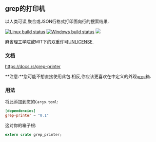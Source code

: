 ## grep的打印机

以人类可读,聚合或JSON行格式打印面向行的搜索结果.

[![Linux build status](https://api.travis-ci.org/BurntSushi/ripgrep.svg)](https://travis-ci.org/BurntSushi/ripgrep)
[![Windows build status](https://ci.appveyor.com/api/projects/status/github/BurntSushi/ripgrep?svg=true)](https://ci.appveyor.com/project/BurntSushi/ripgrep)
[![](https://img.shields.io/crates/v/grep-printer.svg)](https://crates.io/crates/grep-printer)

麻省理工学院或MIT下的双重许可[UNLICENSE](http://unlicense.org).

### 文档

<https://docs.rs/grep-printer>

**注意:**您可能不想直接使用此包.相反,你应该更喜欢在中定义的外观[`grep`](https://docs.rs/grep)箱.

### 用法

将此添加到您的`Cargo.toml`:

```toml
[dependencies]
grep-printer = "0.1"
```

这对你的箱子根:

```rust
extern crate grep_printer;
```
